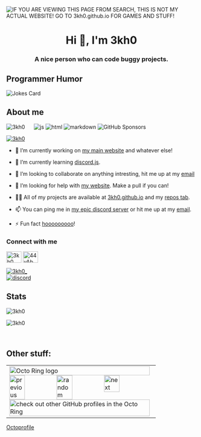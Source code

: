 <img alt="IF YOU ARE VIEWING THIS PAGE FROM SEARCH, THIS IS NOT MY ACTUAL WEBSITE! GO TO 3kh0.github.io FOR GAMES AND STUFF!" src="https://readme-typing-svg.herokuapp.com?vCenter=true&lines=Hello!+I+am+Echo!;HTML+Coder;JavaScript+Game+maker;Talk+to+me+on+my+discord!">
<h1 align="center">Hi 👋, I'm 3kh0</h1>
<h3 align="center">A nice person who can code buggy projects.</h3>
<h2>Programmer Humor</h2>
<img src="https://readme-jokes.vercel.app/api" alt="Jokes Card" />
<h2>About me</h2>
<p align="left"> 
  <img src="https://komarev.com/ghpvc/?username=3kh0&label=Profile Visitors&color=001eff&style=flat" alt="3kh0" />
  <img alt="" src="https://img.shields.io/badge/OS-Arch%20Linux-red/?logo=archlinux&color=1793d1">
  <img alt="" src="https://img.shields.io/badge/Discord-3kh0__%231791-red/?logo=discord&color=7289DA">
  <img alt="" src="https://img.shields.io/badge/Uses-Firefox-red/?logo=firefoxbrowser&color=ff9500">
  <img alt="" src="https://img.shields.io/badge/Listens%20to-Spotify-blue/?logo=spotify&logoColor=warning&color=1DB954">
  <img alt="" src="https://img.shields.io/badge/Editor-VS%20Code-blue/?logo=visualstudiocode&logoColor=blue&color=blue">
  <img src="https://img.shields.io/badge/Knows-JavaScript-blue/?logo=javascript&logoColor=warning&color=yellow" alt="js">
  <img src="https://img.shields.io/badge/Knows-HTML-blue/?logo=html5&logoColor=warning&color=orange" alt="html">
  <img src="https://img.shields.io/badge/Knows-MarkDown-FFF?logo=markdown" alt="markdown">
  <img alt="GitHub Sponsors" src="https://img.shields.io/github/sponsors/3kh0?label=Sponsors&logo=githubsponsors&style=flat">
       </p>
<p align="left"> <a href="https://github.com/ryo-ma/github-profile-trophy"><img src="https://github-profile-trophy.vercel.app/?username=3kh0&no-frame=trueno-bg=true" alt="3kh0" /></a> </p>

- 🔭 I’m currently working on [my main website](https://github.com/3kh0/3kh0.github.io) and whatever else!

- 🌱 I’m currently learning [discord.js](https://discord.js.org).

- 👯 I’m looking to collaborate on anything intresting, hit me up at my [email](mailto:echo-the-coder@tuta.io)

- 🤝 I’m looking for help with [my website](https://github.com/3kh0/3kh0.github.io/). Make a pull if you can!

- 👨‍💻 All of my projects are available at [3kh0.github.io](https://3kh0.github.io/) and my [repos tab](https://github.com/3kh0?tab=repositories).

- 📫 You can ping me in [my epic discord server](https://discord.gg/wv6huJAwEv) or hit me up at my [email](mailto:echo-the-coder@tuta.io).

- ⚡ Fun fact [hooooooooo](https://hooooooooo.com/)!

<h3 align="left">Connect with me</h3>
<p align="left">
<a href="https://twitter.com/3kh0_" target="blank"><img align="center" src="https://raw.githubusercontent.com/rahuldkjain/github-profile-readme-generator/master/src/images/icons/Social/twitter.svg" alt="3kh0_" height="30" width="40" /></a>
<a href="https://discord.gg/wv6huJAwEv" target="blank"><img align="center" src="https://raw.githubusercontent.com/rahuldkjain/github-profile-readme-generator/master/src/images/icons/Social/discord.svg" alt="44yAbMWbHb" height="30" width="40" /></a>
</p>
<p align="left"> <a href="https://twitter.com/3kh0_" target="blank"><img src="https://img.shields.io/twitter/follow/3kh0_?logo=twitter&style=for-the-badge" alt="3kh0_" /></a> <br>
<a href="https://discord.gg/wv6huJAwEv" target="blank"><img align="center" src="https://img.shields.io/discord/971769908205604864?label=Server&logo=discord&style=for-the-badge" alt="discord"></a></p>


<h2 align="left">Stats</h2>

<p><img  src="https://github-readme-stats.vercel.app/api/top-langs?username=3kh0&show_icons=true&theme=dark&locale=en&langs_count=10&layout=compact" alt="3kh0" /></p>
<p><img src="https://github-readme-streak-stats.herokuapp.com/?user=3kh0&theme=dark" alt="3kh0" /></p><br>
  </html>

## Other stuff: <br>

<table><tbody><tr><td><a href="https://octo-ring.com/"><img src="https://octo-ring.com/static/img/widget/top.png" width="99%" alt="Octo Ring logo" align="top"></a><br><a href="https://octo-ring.com/p/3kh0/prev"><img src="https://octo-ring.com/static/img/widget/prev.png" width="33%" alt="previous" align="top" title="previous profile"></a><a href="https://octo-ring.com/p/3kh0/random"><img src="https://octo-ring.com/static/img/widget/random.png" width="33%" alt="random" align="top" title="random profile"></a><a href="https://octo-ring.com/p/3kh0/next"><img src="https://octo-ring.com/static/img/widget/next.png" width="33%" alt="next" align="top" title="next profile"></a><br><a href="https://octo-ring.com/"><img src="https://octo-ring.com/static/img/widget/bottom.png" width="99%" alt="check out other GitHub profiles in the Octo Ring" align="top"></a></td></tr></tbody></table>

<a href="https://octoprofile.vercel.app/user?id=3kh0">Octoprofile</a>
</html>
